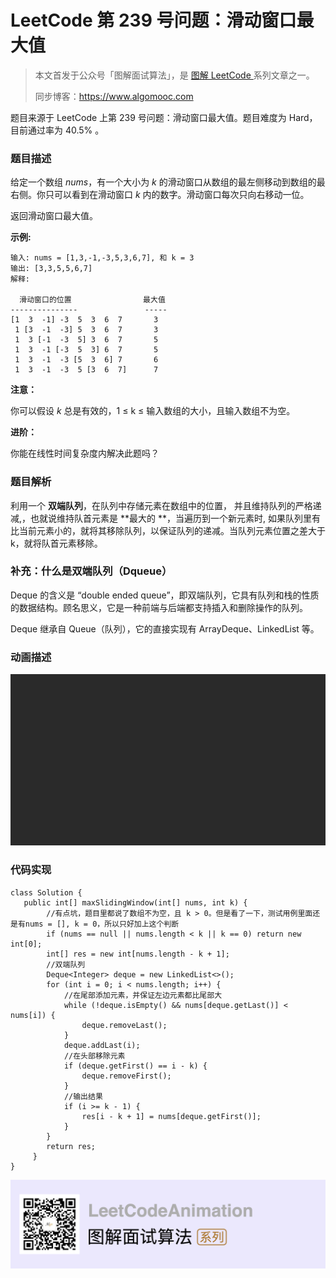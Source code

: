 # LeetCode 第 239 号问题：滑动窗口最大值

> 本文首发于公众号「图解面试算法」，是 [图解 LeetCode ](<https://github.com/MisterBooo/LeetCodeAnimation>) 系列文章之一。
>
> 同步博客：https://www.algomooc.com

题目来源于 LeetCode 上第 239 号问题：滑动窗口最大值。题目难度为 Hard，目前通过率为 40.5% 。

### 题目描述

给定一个数组 *nums*，有一个大小为 *k* 的滑动窗口从数组的最左侧移动到数组的最右侧。你只可以看到在滑动窗口 *k* 内的数字。滑动窗口每次只向右移动一位。

返回滑动窗口最大值。

**示例:**

```
输入: nums = [1,3,-1,-3,5,3,6,7], 和 k = 3
输出: [3,3,5,5,6,7] 
解释: 

  滑动窗口的位置                最大值
---------------               -----
[1  3  -1] -3  5  3  6  7       3
 1 [3  -1  -3] 5  3  6  7       3
 1  3 [-1  -3  5] 3  6  7       5
 1  3  -1 [-3  5  3] 6  7       5
 1  3  -1  -3 [5  3  6] 7       6
 1  3  -1  -3  5 [3  6  7]      7
```

**注意：**

你可以假设 *k* 总是有效的，1 ≤ k ≤ 输入数组的大小，且输入数组不为空。

**进阶：**

你能在线性时间复杂度内解决此题吗？

### 题目解析

利用一个 **双端队列**，在队列中存储元素在数组中的位置， 并且维持队列的严格递减,，也就说维持队首元素是 **最大的 **，当遍历到一个新元素时, 如果队列里有比当前元素小的，就将其移除队列，以保证队列的递减。当队列元素位置之差大于 k，就将队首元素移除。

### 补充：什么是双端队列（Dqueue）

Deque 的含义是 “double ended queue”，即双端队列，它具有队列和栈的性质的数据结构。顾名思义，它是一种前端与后端都支持插入和删除操作的队列。

Deque 继承自 Queue（队列），它的直接实现有 ArrayDeque、LinkedList 等。

### 动画描述

![](../Animation/Animation.gif)

### 代码实现

```
class Solution {
   public int[] maxSlidingWindow(int[] nums, int k) {
        //有点坑，题目里都说了数组不为空，且 k > 0。但是看了一下，测试用例里面还是有nums = [], k = 0，所以只好加上这个判断
        if (nums == null || nums.length < k || k == 0) return new int[0];
        int[] res = new int[nums.length - k + 1];
        //双端队列
        Deque<Integer> deque = new LinkedList<>();
        for (int i = 0; i < nums.length; i++) {
            //在尾部添加元素，并保证左边元素都比尾部大
            while (!deque.isEmpty() && nums[deque.getLast()] < nums[i]) {
                deque.removeLast();
            }
            deque.addLast(i);
            //在头部移除元素
            if (deque.getFirst() == i - k) {
                deque.removeFirst();
            }
            //输出结果
            if (i >= k - 1) {
                res[i - k + 1] = nums[deque.getFirst()];
            }
        }
        return res;
     }
}
```



![](../../Pictures/qrcode.jpg)